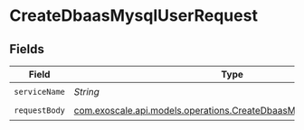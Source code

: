# CreateDbaasMysqlUserRequest


## Fields

| Field                                                                                                                            | Type                                                                                                                             | Required                                                                                                                         | Description                                                                                                                      |
| -------------------------------------------------------------------------------------------------------------------------------- | -------------------------------------------------------------------------------------------------------------------------------- | -------------------------------------------------------------------------------------------------------------------------------- | -------------------------------------------------------------------------------------------------------------------------------- |
| `serviceName`                                                                                                                    | *String*                                                                                                                         | :heavy_check_mark:                                                                                                               | N/A                                                                                                                              |
| `requestBody`                                                                                                                    | [com.exoscale.api.models.operations.CreateDbaasMysqlUserRequestBody](../../models/operations/CreateDbaasMysqlUserRequestBody.md) | :heavy_check_mark:                                                                                                               | N/A                                                                                                                              |